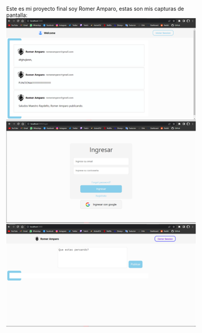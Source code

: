 
Este es mi proyecto final soy Romer Amparo, estas son mis capturas de pantalla:
![el inicio de mi muro interactivo](inicio.png)
![el registro de mi muro interactivo](registro.png)
![el metodo de publicacion de mi muro interactivo](publicacion.png)
